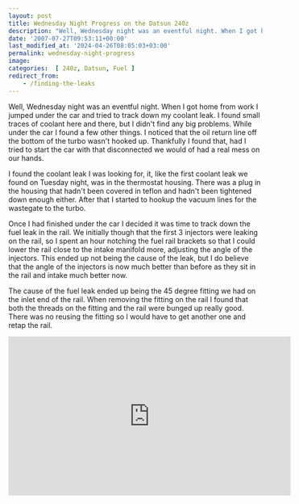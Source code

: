 ```yaml
---
layout: post
title: Wednesday Night Progress on the Datsun 240z
description: "Well, Wednesday night was an eventful night. When I got home from work I  jumped under the car and tried to track down my coolant leak"
date: '2007-07-27T09:53:11+00:00'
last_modified_at: '2024-04-26T08:05:03+03:00'
permalink: wednesday-night-progress
image: 
categories:  [ 240z, Datsun, Fuel ]
redirect_from: 
    - /finding-the-leaks
---
```

Well, Wednesday night was an eventful night. When I got home from work I  jumped under the car and tried to track down my coolant leak. I found small  traces of coolant here and there, but I didn't find any big problems. While  under the car I found a few other things. I noticed that the oil return line off  the bottom of the turbo wasn't hooked up. Thankfully I found that, had I tried  to start the car with that disconnected we would of had a real mess on our  hands.

I found the coolant leak I was looking for, it, like the first coolant leak  we found on Tuesday night, was in the thermostat housing. There was a plug in  the housing that hadn't been covered in teflon and hadn't been tightened down  enough either. After that I started to hookup the vacuum lines for the wastegate  to the turbo.

Once I had finished under the car I decided it was time to track down the  fuel leak in the rail. We initially though that the first 3 injectors were  leaking on the rail, so I spent an hour notching the fuel rail brackets so that  I could lower the rail close to the intake manifold more, adjusting the angle of  the injectors. This ended up not being the cause of the leak, but I do believe  that the angle of the injectors is now much better than before as they sit in  the rail and intake much better now.

The cause of the fuel leak ended up being the 45 degree fitting we had on the  inlet end of the rail. When removing the fitting on the rail I found that both  the threads on the fitting and the rail were bunged up really good. There was no reusing the fitting so I would have to get another one and retap the rail.


<iframe width="560" height="315" src="https://www.youtube.com/embed/URmn1lSll2U?si=EkPTY0F9lLL_SJK6" title="YouTube video player" frameborder="0" allow="accelerometer; autoplay; clipboard-write; encrypted-media; gyroscope; picture-in-picture; web-share" referrerpolicy="strict-origin-when-cross-origin" allowfullscreen></iframe>


